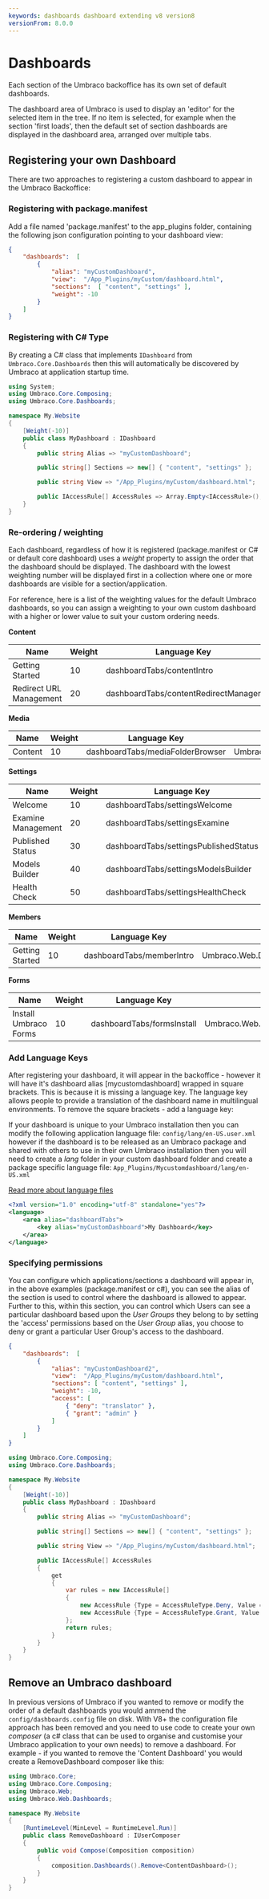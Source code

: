 ```yaml
---
keywords: dashboards dashboard extending v8 version8
versionFrom: 8.0.0
---
```


# Dashboards
Each section of the Umbraco backoffice has its own set of default dashboards.

The dashboard area of Umbraco is used to display an 'editor' for the selected item in the tree. If no item is selected, for example when the section 'first loads', then the default set of section dashboards are displayed in the dashboard area, arranged over multiple tabs.

## Registering your own Dashboard
There are two approaches to registering a custom dashboard to appear in the Umbraco Backoffice:

### Registering with package.manifest
Add a file named 'package.manifest' to the app_plugins folder, containing the following json configuration pointing to your dashboard view:

```json
{
    "dashboards":  [
        {
            "alias": "myCustomDashboard",
            "view":  "/App_Plugins/myCustom/dashboard.html",
            "sections":  [ "content", "settings" ],
            "weight": -10
        }
    ]
}
```

### Registering with C# Type
By creating a C# class that implements `IDashboard` from `Umbraco.Core.Dashboards` then this will automatically be discovered by Umbraco at application startup time.

```csharp
using System;
using Umbraco.Core.Composing;
using Umbraco.Core.Dashboards;

namespace My.Website
{
    [Weight(-10)]
    public class MyDashboard : IDashboard
    {
        public string Alias => "myCustomDashboard";

        public string[] Sections => new[] { "content", "settings" };

        public string View => "/App_Plugins/myCustom/dashboard.html";

        public IAccessRule[] AccessRules => Array.Empty<IAccessRule>();
    }
}
```

### Re-ordering / weighting
Each dashboard, regardless of how it is registered (package.manifest or C# or default core dashboard) uses a *weight* property to assign the order that the dashboard should be displayed. The dashboard with the lowest weighting number will be displayed first in a collection where one or more dashboards are visible for a section/application.

For reference, here is a list of the weighting values for the default Umbraco dashboards, so you can assign a weighting to your own custom dashboard with a higher or lower value to suit your custom ordering needs.

**Content**
<table class="table">
  <thead>
    <tr>
      <th>Name</th>
      <th>Weight</th>
      <th>Language Key</th>
      <th>C# Type</th>
    </tr>
  </thead>
  <tbody>
    <tr>
      <td>Getting Started</td>
      <td>10</td>
      <td>dashboardTabs/contentIntro</td>
      <td>Umbraco.Web.Dashboards.ContentDashboard</td>
    </tr>
    <tr>
      <td>Redirect URL Management</td>
      <td>20</td>
      <td>dashboardTabs/contentRedirectManager</td>
      <td>Umbraco.Web.Dashboards.RedirectUrlDashboard</td>
    </tr>
  </tbody>
</table>

**Media**
<table class="table">
  <thead>
    <tr>
      <th>Name</th>
      <th>Weight</th>
      <th>Language Key</th>
      <th>C# Type</th>
    </tr>
  </thead>
  <tbody>
    <tr>
      <td>Content</td>
      <td>10</td>
      <td>dashboardTabs/mediaFolderBrowser</td>
      <td>Umbraco.Web.Dashboards.MediaDashboard</td>
    </tr>
  </tbody>
</table>

**Settings**
<table class="table">
  <thead>
    <tr>
      <th>Name</th>
      <th>Weight</th>
      <th>Language Key</th>
      <th>C# Type</th>
    </tr>
  </thead>
  <tbody>
    <tr>
      <td>Welcome</td>
      <td>10</td>
      <td>dashboardTabs/settingsWelcome</td>
      <td>Umbraco.Web.Dashboards.SettingsDashboard</td>
    </tr>
    <tr>
      <td>Examine Management</td>
      <td>20</td>
      <td>dashboardTabs/settingsExamine</td>
      <td>Umbraco.Web.Dashboards.ExamineDashboard</td>
    </tr>
    <tr>
      <td>Published Status</td>
      <td>30</td>
      <td>dashboardTabs/settingsPublishedStatus</td>
      <td>Umbraco.Web.Dashboards.PublishedStatusDashboard</td>
    </tr>
    <tr>
      <td>Models Builder</td>
      <td>40</td>
      <td>dashboardTabs/settingsModelsBuilder</td>
      <td>Registered in ModelsBuilder package.manifest</td>
    </tr>
    <tr>
      <td>Health Check</td>
      <td>50</td>
      <td>dashboardTabs/settingsHealthCheck</td>
      <td>Umbraco.Web.Dashboards.HealthCheckDashboard</td>
    </tr>
  </tbody>
</table>

**Members**
<table class="table">
  <thead>
    <tr>
      <th>Name</th>
      <th>Weight</th>
      <th>Language Key</th>
      <th>C# Type</th>
    </tr>
  </thead>
  <tbody>
    <tr>
      <td>Getting Started</td>
      <td>10</td>
      <td>dashboardTabs/memberIntro</td>
      <td>Umbraco.Web.Dashboards.MembersDashboard</td>
    </tr>
  </tbody>
</table>

**Forms**
<table class="table">
  <thead>
    <tr>
      <th>Name</th>
      <th>Weight</th>
      <th>Language Key</th>
      <th>C# Type</th>
    </tr>
  </thead>
  <tbody>
    <tr>
      <td>Install Umbraco Forms</td>
      <td>10</td>
      <td>dashboardTabs/formsInstall</td>
      <td>Umbraco.Web.Dashboards.FormsDashboard</td>
    </tr>
  </tbody>
</table>

### Add Language Keys
After registering your dashboard, it will appear in the backoffice - however it will have it's dashboard alias [mycustomdashboard] wrapped in square brackets. This is because it is missing a language key. The language key allows people to provide a translation of the dashboard name in multilingual environments. To remove the square brackets - add a language key:

If your dashboard is unique to your Umbraco installation then you can modify the following application language file: `config/lang/en-US.user.xml` however if the dashboard is to be released as an Umbraco package and shared with others to use in their own Umbraco installation then you will need to create a *lang* folder in your custom dashboard folder and create a package specific language file:  `App_Plugins/Mycustomdashboard/lang/en-US.xml`

[Read more about language files](../Language-Files/index.md)

```xml
<?xml version="1.0" encoding="utf-8" standalone="yes"?>
<language>
    <area alias="dashboardTabs">
        <key alias="myCustomDashboard">My Dashboard</key>
    </area>
</language>
```

### Specifying permissions
You can configure which applications/sections a dashboard will appear in, in the above examples (package.manifest or c#), you can see the alias of the section is used to control where the dashboard is allowed to appear. Further to this, within this section, you can control which Users can see a particular dashboard based upon the *User Groups* they belong to by setting the 'access' permissions based on the *User Group* alias, you choose to deny or grant a particular User Group's access to the dashboard.

```json
{
    "dashboards":  [
        {
            "alias": "myCustomDashboard2",
            "view":  "/App_Plugins/myCustom/dashboard.html",
            "sections": [ "content", "settings" ],
            "weight": -10,
            "access": [
                { "deny": "translator" },
                { "grant": "admin" }
            ]
        }
    ]
}
```

```csharp
using Umbraco.Core.Composing;
using Umbraco.Core.Dashboards;

namespace My.Website
{
    [Weight(-10)]
    public class MyDashboard : IDashboard
    {
        public string Alias => "myCustomDashboard";

        public string[] Sections => new[] { "content", "settings" };

        public string View => "/App_Plugins/myCustom/dashboard.html";

        public IAccessRule[] AccessRules
        {
            get
            {
                var rules = new IAccessRule[]
                {
                    new AccessRule {Type = AccessRuleType.Deny, Value = Umbraco.Core.Constants.Security.TranslatorGroupAlias},
                    new AccessRule {Type = AccessRuleType.Grant, Value = Umbraco.Core.Constants.Security.AdminGroupAlias}
                };
                return rules;
            }
        }
    }
}
```

## Remove an Umbraco dashboard
In previous versions of Umbraco if you wanted to remove or modify the order of a default dashboards you would ammend the `config/dashboards.config` file on disk. With V8+ the configuration file approach has been removed and you need to use code to create your own *composer* (a c# class that can be used to organise and customise your Umbraco application to your own needs) to remove a dashboard. For example - if you wanted to remove the 'Content Dashboard' you would create a RemoveDashboard composer like this:

```csharp
using Umbraco.Core;
using Umbraco.Core.Composing;
using Umbraco.Web;
using Umbraco.Web.Dashboards;

namespace My.Website
{
    [RuntimeLevel(MinLevel = RuntimeLevel.Run)]
    public class RemoveDashboard : IUserComposer
    {
        public void Compose(Composition composition)
        {
            composition.Dashboards().Remove<ContentDashboard>();
        }
    }
}
```
